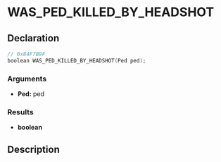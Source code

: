 # WAS_PED_KILLED_BY_HEADSHOT

## Declaration
```cpp
// 0x84F7B9F
boolean WAS_PED_KILLED_BY_HEADSHOT(Ped ped);
```

### Arguments
- **Ped:** ped

### Results
- **boolean**

## Description
